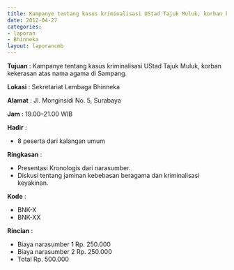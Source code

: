 ```yaml
---		
title: Kampanye tentang kasus kriminalisasi UStad Tajuk Muluk, korban kekerasan atas nama agama di Sampang.
date: 2012-04-27
categories:
- laporan
- Bhinneka
layout: laporancmb
---			
```

		
**Tujuan** :	Kampanye tentang kasus kriminalisasi UStad Tajuk Muluk, korban kekerasan atas nama agama di Sampang.	
		
**Lokasi** :	Sekretariat Lembaga Bhinneka	
		
**Alamat** : 	Jl. Monginsidi No. 5, Surabaya	
		
**Jam** :	19.00–21.00 WIB	
		
**Hadir** :		
*	8 peserta dari kalangan umum

**Ringkasan** :		
*	Presentasi Kronologis dari narasumber.	
*	Diskusi tentang jaminan kebebasan beragama dan kriminalisasi keyakinan.	

**Kode** :
*	BNK-X	
*	BNK-XX	

**Rincian** :
*	Biaya narasumber 1 Rp. 250.000
*	Biaya narasumber 2	Rp. 250.000
*	Total	Rp. 500.000
